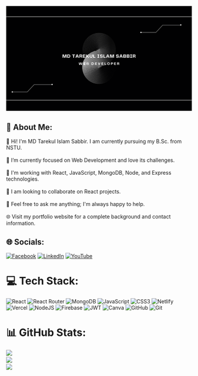 <img src="banner.png" alt="TI Sabbirs GitHub README header image">

## 💫 About Me:
👋 Hi! I'm MD Tarekul Islam Sabbir. I am currently pursuing my B.Sc. from NSTU.<br><br>🔭 I’m currently focused on Web Development and love its challenges.<br><br>🌱 I'm working with React, JavaScript, MongoDB, Node, and Express technologies.<br><br>🤝 I am looking to collaborate on React projects.<br><br>💬 Feel free to ask me anything; I'm always happy to help.<br><br>🌐 Visit my portfolio website for a complete background and contact information.


## 🌐 Socials:
[![Facebook](https://img.shields.io/badge/Facebook-%231877F2.svg?logo=Facebook&logoColor=white)](https://facebook.com/MDTISabbir) [![LinkedIn](https://img.shields.io/badge/LinkedIn-%230077B5.svg?logo=linkedin&logoColor=white)](https://linkedin.com/in/mdtisabbir) [![YouTube](https://img.shields.io/badge/YouTube-%23FF0000.svg?logo=YouTube&logoColor=white)](https://youtube.com/@tisabbir1) 

# 💻 Tech Stack:
![React](https://img.shields.io/badge/react-%2320232a.svg?style=for-the-badge&logo=react&logoColor=%2361DAFB) ![React Router](https://img.shields.io/badge/React_Router-CA4245?style=for-the-badge&logo=react-router&logoColor=white) ![MongoDB](https://img.shields.io/badge/MongoDB-%234ea94b.svg?style=for-the-badge&logo=mongodb&logoColor=white) ![JavaScript](https://img.shields.io/badge/javascript-%23323330.svg?style=for-the-badge&logo=javascript&logoColor=%23F7DF1E) ![CSS3](https://img.shields.io/badge/css3-%231572B6.svg?style=for-the-badge&logo=css3&logoColor=white) ![Netlify](https://img.shields.io/badge/netlify-%23000000.svg?style=for-the-badge&logo=netlify&logoColor=#00C7B7) ![Vercel](https://img.shields.io/badge/vercel-%23000000.svg?style=for-the-badge&logo=vercel&logoColor=white) ![NodeJS](https://img.shields.io/badge/node.js-6DA55F?style=for-the-badge&logo=node.js&logoColor=white) ![Firebase](https://img.shields.io/badge/firebase-%23039BE5.svg?style=for-the-badge&logo=firebase) ![JWT](https://img.shields.io/badge/JWT-black?style=for-the-badge&logo=JSON%20web%20tokens) ![Canva](https://img.shields.io/badge/Canva-%2300C4CC.svg?style=for-the-badge&logo=Canva&logoColor=white) ![GitHub](https://img.shields.io/badge/github-%23121011.svg?style=for-the-badge&logo=github&logoColor=white) ![Git](https://img.shields.io/badge/git-%23F05033.svg?style=for-the-badge&logo=git&logoColor=white)
# 📊 GitHub Stats:
![](https://github-readme-stats.vercel.app/api?username=tisabbir&theme=midnight-purple&hide_border=true&include_all_commits=false&count_private=true)<br/>
![](https://github-readme-streak-stats.herokuapp.com/?user=tisabbir&theme=midnight-purple&hide_border=true)<br/>
![](https://github-readme-stats.vercel.app/api/top-langs/?username=tisabbir&theme=midnight-purple&hide_border=true&include_all_commits=false&count_private=true&layout=compact)
